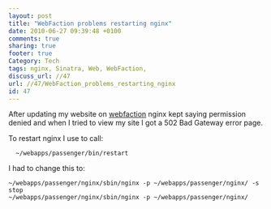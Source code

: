 ```yaml
---
layout: post
title: "WebFaction problems restarting nginx"
date: 2010-06-27 09:39:48 +0100 
comments: true
sharing: true
footer: true
Category: Tech
tags: nginx, Sinatra, Web, WebFaction,
discuss_url: //47
url: //47/WebFaction_problems_restarting_nginx
id: 47
---
```

After updating my website on [webfaction][] nginx kept saying permission denied and when I tried to view my site I got a 502 Bad Gateway error page.

To restart nginx I use to call:

      ~/webapps/passenger/bin/restart

I had to change this to:

    ~/webapps/passenger/nginx/sbin/nginx -p ~/webapps/passenger/nginx/ -s stop  
    ~/webapps/passenger/nginx/sbin/nginx -p ~/webapps/passenger/nginx/ 

[webfaction]: http://www.webfaction.com/?affiliate=morgy
